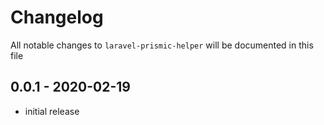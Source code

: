 # Changelog

All notable changes to `laravel-prismic-helper` will be documented in this file

## 0.0.1 - 2020-02-19

- initial release
